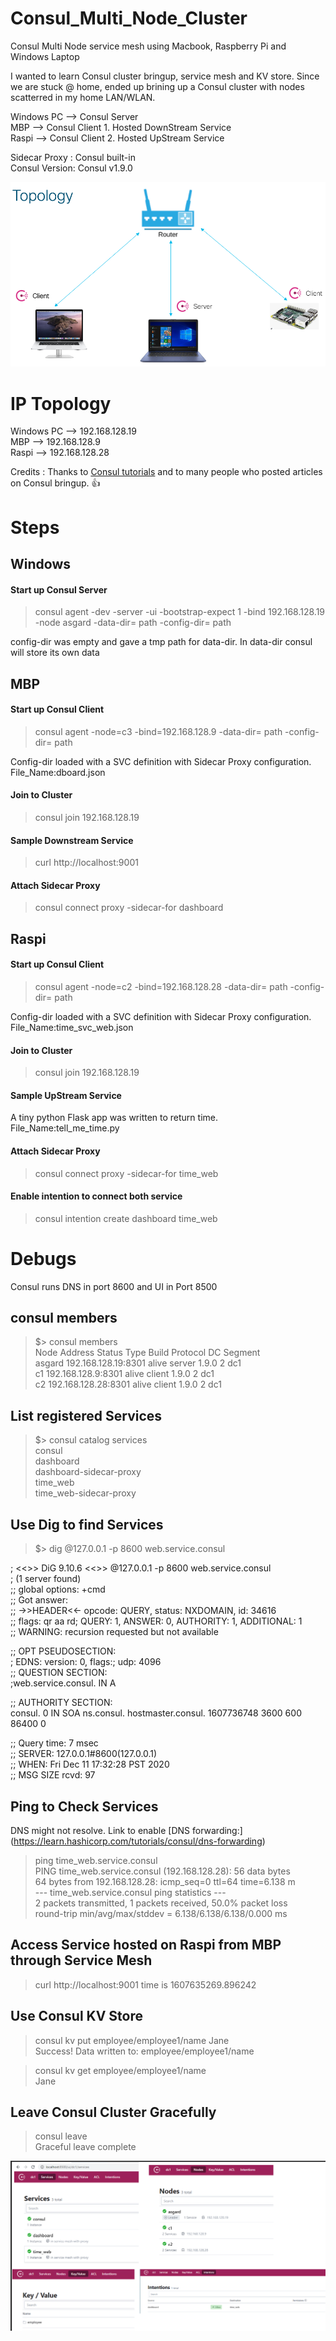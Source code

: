 # Consul_Multi_Node_Cluster
Consul Multi Node service mesh using Macbook, Raspberry Pi and Windows Laptop

I wanted to learn Consul cluster bringup, service mesh and KV store. Since we are stuck @ home, ended up brining up a Consul cluster with nodes scatterred in my home LAN/WLAN.

Windows PC --> Consul Server </br>
MBP --> Consul Client 1. Hosted DownStream Service</br> 
Raspi --> Consul Client 2. Hosted UpStream Service</br> 

Sidecar Proxy : Consul built-in </br> 
Consul Version: Consul v1.9.0 </br> 

![topology](topology.png)

# IP Topology

Windows PC --> 192.168.128.19 </br>
MBP --> 192.168.128.9 </br> 
Raspi --> 192.168.128.28 </br> 

Credits : Thanks to [Consul tutorials](https://learn.hashicorp.com/consul) and to many people who posted articles on Consul bringup. :+1:

# Steps

## Windows

#### Start up Consul Server
> consul agent -dev -server -ui -bootstrap-expect 1 -bind 192.168.128.19 -node asgard -data-dir= path -config-dir= path </br> 
  
config-dir was empty and gave a tmp path for data-dir. In data-dir consul will store its own data <br>

## MBP

#### Start up Consul Client

> consul agent  -node=c3 -bind=192.168.128.9 -data-dir= path -config-dir= path </br> 
  
Config-dir loaded with a SVC definition with Sidecar Proxy configuration. </br> 
File_Name:dboard.json </br> 

#### Join to Cluster

> consul join 192.168.128.19

#### Sample Downstream Service

> curl http://localhost:9001  

#### Attach Sidecar Proxy

> consul connect proxy -sidecar-for dashboard

## Raspi

#### Start up Consul Client

> consul agent  -node=c2 -bind=192.168.128.28 -data-dir= path -config-dir= path </br> 
  
Config-dir loaded with a SVC definition with Sidecar Proxy configuration. </br> 
File_Name:time_svc_web.json </br> 

#### Join to Cluster

> consul join 192.168.128.19

#### Sample UpStream Service

A tiny python Flask app was written to return time. </br> 
File_Name:tell_me_time.py </br> 

#### Attach Sidecar Proxy

>  consul connect proxy -sidecar-for time_web

#### Enable intention to connect both service

> consul intention create dashboard time_web


# Debugs

Consul runs DNS in port 8600 and UI in Port 8500 </br> 

## consul members

> $> consul members </br>
Node    Address              Status  Type    Build  Protocol  DC   Segment </br>
asgard  192.168.128.19:8301  alive   server  1.9.0  2         dc1  <all> </br> 
c1      192.168.128.9:8301   alive   client  1.9.0  2         dc1  <default> </br> 
c2      192.168.128.28:8301  alive   client  1.9.0  2         dc1  <default> </br> 

## List registered Services

> $> consul catalog services </br> 
consul </br> 
dashboard </br> 
dashboard-sidecar-proxy </br> 
time_web </br> 
time_web-sidecar-proxy </br> 


## Use Dig to find Services 

> $> dig @127.0.0.1 -p 8600  web.service.consul </br> 

; <<>> DiG 9.10.6 <<>> @127.0.0.1 -p 8600 web.service.consul </br> 
; (1 server found) </br> 
;; global options: +cmd </br> 
;; Got answer:</br> 
;; ->>HEADER<<- opcode: QUERY, status: NXDOMAIN, id: 34616</br> 
;; flags: qr aa rd; QUERY: 1, ANSWER: 0, AUTHORITY: 1, ADDITIONAL: 1</br> 
;; WARNING: recursion requested but not available</br> 

;; OPT PSEUDOSECTION:</br> 
; EDNS: version: 0, flags:; udp: 4096</br> 
;; QUESTION SECTION:</br> 
;web.service.consul.		IN	A</br> 

;; AUTHORITY SECTION:</br> 
consul.			0	IN	SOA	ns.consul. hostmaster.consul. 1607736748 3600 600 86400 0</br> 

;; Query time: 7 msec</br> 
;; SERVER: 127.0.0.1#8600(127.0.0.1)</br> 
;; WHEN: Fri Dec 11 17:32:28 PST 2020</br> 
;; MSG SIZE  rcvd: 97</br> 


## Ping to Check Services 

DNS might not resolve. Link to enable [DNS forwarding:] (https://learn.hashicorp.com/tutorials/consul/dns-forwarding)

> ping time_web.service.consul  </br> 
PING time_web.service.consul (192.168.128.28): 56 data bytes  </br>
64 bytes from 192.168.128.28: icmp_seq=0 ttl=64 time=6.138 m</br>
--- time_web.service.consul ping statistics ---   </br> 
2 packets transmitted, 1 packets received, 50.0% packet loss </br> 
round-trip min/avg/max/stddev = 6.138/6.138/6.138/0.000 ms </br> 

## Access Service hosted on Raspi from MBP through Service Mesh

> curl http://localhost:9001
> time is 1607635269.896242

## Use Consul KV Store

> consul kv put employee/employee1/name Jane </br> 
Success! Data written to: employee/employee1/name </br> 

> consul kv get employee/employee1/name </br> 
Jane </br> 


## Leave Consul Cluster Gracefully

> consul leave</br> 
Graceful leave complete </br> 

![final](final.png)

